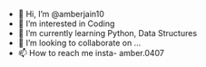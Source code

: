 - 👋 Hi, I’m @amberjain10
- 👀 I’m interested in Coding
- 🌱 I’m currently learning Python, Data Structures
- 💞️ I’m looking to collaborate on ...
- 📫 How to reach me insta- amber.0407

<!---
amberjain10/amberjain10 is a ✨ special ✨ repository because its `README.md` (this file) appears on your GitHub profile.
You can click the Preview link to take a look at your changes.
--->
